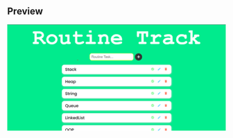 ## Preview
![MarineGEO circle logo](/public/assets/image/Screenshot%202022-10-09%20131654.png "Routine Track App Preview")